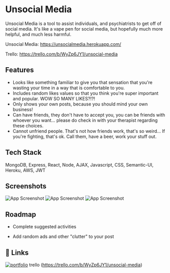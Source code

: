 
# Unsocial Media

Unsocial Media is a tool to assist individuals, and psychiatrists to get off of social media.  It's like a vape pen for social media, but hopefully much more helpful, and much less harmful.

Unsocial Media: https://unsocialmedia.herokuapp.com/

Trello: https://trello.com/b/WyZp6JY1/unsocial-media



## Features

- Looks like something familiar to give you that sensation that you're wasting your time in a way that is comfortable to you.
- Includes random likes values so that you think you're super important and popular.  WOW SO MANY LIKES?!?!
- Only shows your own posts, because you should mind your own business!
- Can have friends, they don't have to accept you, you can be friends with whoever you want... please do check in with your therapist regarding these choices.
- Cannot unfriend people.  That's not how friends work, that's so weird... If you're fighting, that's ok.  Call them, have a beer, work your stuff out.

## Tech Stack

MongoDB, Express, React, Node, AJAX, Javascript, CSS, Semantic-UI, Heroku, AWS, JWT




## Screenshots

![App Screenshot](https://i.imgur.com/2L7WtPR.png)
![App Screenshot](https://i.imgur.com/yIlCZHd.png)
![App Screenshot](https://i.imgur.com/R8vNcTb.png)


## Roadmap

- Complete suggested activities

- Add random ads and other "clutter" to your post


## 🔗 Links
[![portfolio](https://img.shields.io/badge/my_portfolio-000?style=for-the-badge&logo=ko-fi&logoColor=white)](https://github.com/matte151?tab=repositories)
trello (https://trello.com/b/WyZp6JY1/unsocial-media)


